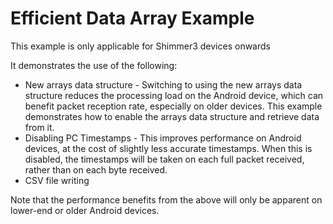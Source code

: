 # Efficient Data Array Example

This example is only applicable for Shimmer3 devices onwards

It demonstrates the use of the following:

- New arrays data structure - Switching to using the new arrays data structure reduces the
  processing load on the
  Android device, which can benefit packet reception rate, especially on older devices.
  This example demonstrates how to enable the arrays data structure and retrieve data from it.
- Disabling PC Timestamps - This improves performance on Android devices, at the cost of slightly
  less accurate
  timestamps.
  When this is disabled, the timestamps will be taken on each full packet received, rather than on
  each byte received.
- CSV file writing

Note that the performance benefits from the above will only be apparent on lower-end or older
Android devices.

